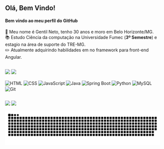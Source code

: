 ## Olá, Bem Vindo!
#### Bem vindo ao meu perfíl do GitHub

🧍 Meu nome é Gentil Neto, tenho 30 anos e moro em Belo Horizonte/MG.  
📚 Estudo Ciência da computação na Universidade Fumec (**3º Semestre**) e estagio na área de suporte do TRE-MG.  
✏️ Atualmente adquirindo habilidades em no framework para front-end Angular.

<br>

<div>
  <a href="https://github.com/gentilsilva"></a>
  <img loading="lazy" height="180em" src="https://github-readme-stats.vercel.app/api/top-langs/?username=gentilsilva&layout=compact&langs_count=10&size_weight=0&count_weight=1&theme=dracula"/>
  <img loading="lazy" height="180em" src="https://github-readme-stats.vercel.app/api?username=gentilsilva&show_icons=true&theme=dracula&include_all_commits=true&count_private=true"/>
</div>

<br>

<div>
  <img align="center" alt="HTML" loading="lazy" src="https://cdn.jsdelivr.net/gh/devicons/devicon/icons/html5/html5-original-wordmark.svg" width="50" height="50"/>
  <img align="center" alt="CSS" loading="lazy" src="https://cdn.jsdelivr.net/gh/devicons/devicon/icons/css3/css3-original-wordmark.svg" width="50" height="50"/>
  <img align="center" alt="JavaScript" loading="lazy" src="https://cdn.jsdelivr.net/gh/devicons/devicon/icons/javascript/javascript-original.svg" width="50" height="50"/>
  <img align="center" alt="Java" loading="lazy" src="https://cdn.jsdelivr.net/gh/devicons/devicon/icons/java/java-plain-wordmark.svg" width="50" height="50"/>
  <img align="center" alt="Spring Boot" loagind="lazy" src="https://cdn.jsdelivr.net/gh/devicons/devicon/icons/spring/spring-original-wordmark.svg" width="50" height="50"/>
  <img align="center" alt="Python" loading="lazy" src="https://cdn.jsdelivr.net/gh/devicons/devicon/icons/python/python-original-wordmark.svg" width="50" height="50"/>
  <img align="center" alt="MySQL" loading="lazy" src="https://cdn.jsdelivr.net/gh/devicons/devicon/icons/mysql/mysql-original-wordmark.svg" width="50" height="50"/>
  <img align="center" alt="Git" loading="lazy" src="https://cdn.jsdelivr.net/gh/devicons/devicon/icons/git/git-original-wordmark.svg" width="50" height="50"/>
</div>

##

<div>
  <a href ="mailto:gentilsilva.gs@gmail.com"><img src="https://img.shields.io/badge/-Gmail-%23333?style=for-the-badge&logo=gmail&logoColor=white" target="_blank"></a>
<a href ="https://www.linkedin.com/in/gentils-neto/"> <img loading="lazy" src="https://img.shields.io/badge/LinkedIn-0077B5?style=for-the-badge&logo=linkedin&logoColor=white"/></a>
</div>

![Snake animation](https://github.com/gentilsilva/gentilsilva/blob/output/github-contribution-grid-snake.svg)
